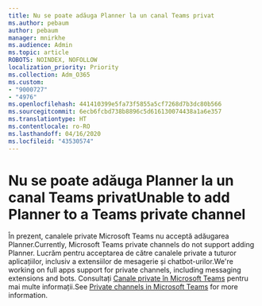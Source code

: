```yaml
---
title: Nu se poate adăuga Planner la un canal Teams privat
ms.author: pebaum
author: pebaum
manager: mnirkhe
ms.audience: Admin
ms.topic: article
ROBOTS: NOINDEX, NOFOLLOW
localization_priority: Priority
ms.collection: Adm_O365
ms.custom:
- "9000727"
- "4976"
ms.openlocfilehash: 441410399e5fa73f5855a5cf7268d7b3dc80b566
ms.sourcegitcommit: 6ecb6fcbd738b8896c5d616130074438a1a6e357
ms.translationtype: HT
ms.contentlocale: ro-RO
ms.lasthandoff: 04/16/2020
ms.locfileid: "43530574"
---
```

# <a name="unable-to-add-planner-to-a-teams-private-channel"></a><span data-ttu-id="26337-102">Nu se poate adăuga Planner la un canal Teams privat</span><span class="sxs-lookup"><span data-stu-id="26337-102">Unable to add Planner to a Teams private channel</span></span>

<span data-ttu-id="26337-103">În prezent, canalele private Microsoft Teams nu acceptă adăugarea Planner.</span><span class="sxs-lookup"><span data-stu-id="26337-103">Currently, Microsoft Teams private channels do not support adding Planner.</span></span>  <span data-ttu-id="26337-104">Lucrăm pentru acceptarea de către canalele private a tuturor aplicațiilor, inclusiv a extensiilor de mesagerie și chatbot-urilor.</span><span class="sxs-lookup"><span data-stu-id="26337-104">We're working on full apps support for private channels, including messaging extensions and bots.</span></span> <span data-ttu-id="26337-105">Consultați [Canale private în Microsoft Teams](https://docs.microsoft.com/microsoftteams/private-channels#what-you-need-to-know-about-private-channels) pentru mai multe informații.</span><span class="sxs-lookup"><span data-stu-id="26337-105">See [Private channels in Microsoft Teams](https://docs.microsoft.com/microsoftteams/private-channels#what-you-need-to-know-about-private-channels) for more information.</span></span>
